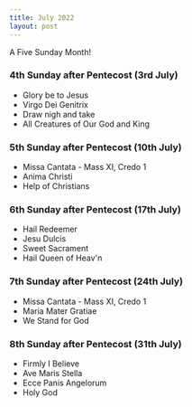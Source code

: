 ```yaml
---
title: July 2022
layout: post
---
```


A Five Sunday Month!

### 4th Sunday after Pentecost (3rd July)

* Glory be to Jesus
* Virgo Dei Genitrix
* Draw nigh and take
* All Creatures of Our God and King

### 5th Sunday after Pentecost (10th July)

* Missa Cantata - Mass XI, Credo 1
* Anima Christi
* Help of Christians


### 6th Sunday after Pentecost (17th July)

* Hail Redeemer
* Jesu Dulcis
* Sweet Sacrament
* Hail Queen of Heav'n


### 7th Sunday after Pentecost (24th July)


* Missa Cantata - Mass XI, Credo 1
* Maria Mater Gratiae
* We Stand for God


### 8th Sunday after Pentecost (31th July)

* Firmly I Believe
* Ave Maris Stella
* Ecce Panis Angelorum
* Holy God

